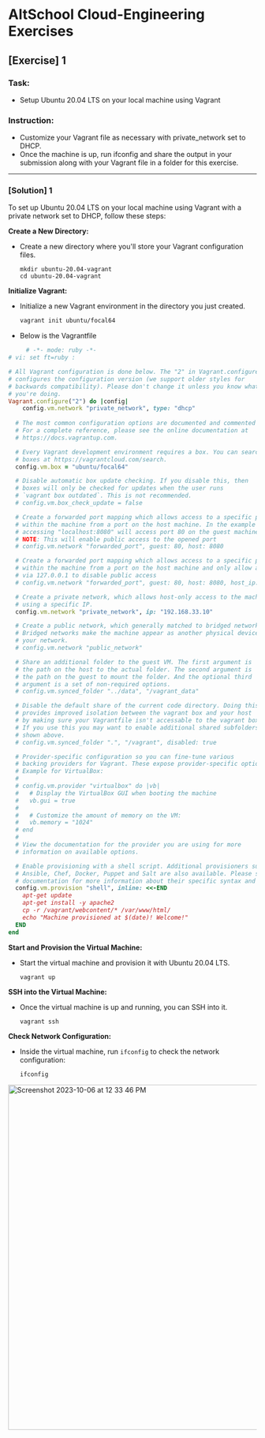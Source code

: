 # AltSchool Cloud-Engineering Exercises

## [Exercise] 1
### Task: 
* Setup Ubuntu 20.04 LTS on your local machine using Vagrant
### Instruction: 
- Customize your Vagrant file as necessary with private_network set to DHCP.
- Once the machine is up, run ifconfig and share the output in your submission along with your Vagrant file in a folder for this exercise.
---

 ### [Solution] 1

 To set up Ubuntu 20.04 LTS on your local machine using Vagrant with a private network set to DHCP, follow these steps:

 **Create a New Directory:**

 - Create a new directory where you'll store your Vagrant configuration files.

   ```
   mkdir ubuntu-20.04-vagrant
   cd ubuntu-20.04-vagrant
   ```

 **Initialize Vagrant:**

 - Initialize a new Vagrant environment in the directory you just created.

   ```bash
   vagrant init ubuntu/focal64
   ```
 - Below is the Vagrantfile
``` ruby
     # -*- mode: ruby -*-
# vi: set ft=ruby :

# All Vagrant configuration is done below. The "2" in Vagrant.configure
# configures the configuration version (we support older styles for
# backwards compatibility). Please don't change it unless you know what
# you're doing.
Vagrant.configure("2") do |config|
    config.vm.network "private_network", type: "dhcp"
  
  # The most common configuration options are documented and commented below.
  # For a complete reference, please see the online documentation at
  # https://docs.vagrantup.com.

  # Every Vagrant development environment requires a box. You can search for
  # boxes at https://vagrantcloud.com/search.
  config.vm.box = "ubuntu/focal64"

  # Disable automatic box update checking. If you disable this, then
  # boxes will only be checked for updates when the user runs
  # `vagrant box outdated`. This is not recommended.
  # config.vm.box_check_update = false

  # Create a forwarded port mapping which allows access to a specific port
  # within the machine from a port on the host machine. In the example below,
  # accessing "localhost:8080" will access port 80 on the guest machine.
  # NOTE: This will enable public access to the opened port
  # config.vm.network "forwarded_port", guest: 80, host: 8080

  # Create a forwarded port mapping which allows access to a specific port
  # within the machine from a port on the host machine and only allow access
  # via 127.0.0.1 to disable public access
  # config.vm.network "forwarded_port", guest: 80, host: 8080, host_ip: "127.0.0.1"

  # Create a private network, which allows host-only access to the machine
  # using a specific IP.
  config.vm.network "private_network", ip: "192.168.33.10"

  # Create a public network, which generally matched to bridged network.
  # Bridged networks make the machine appear as another physical device on
  # your network.
  # config.vm.network "public_network"

  # Share an additional folder to the guest VM. The first argument is
  # the path on the host to the actual folder. The second argument is
  # the path on the guest to mount the folder. And the optional third
  # argument is a set of non-required options.
  # config.vm.synced_folder "../data", "/vagrant_data"

  # Disable the default share of the current code directory. Doing this
  # provides improved isolation between the vagrant box and your host
  # by making sure your Vagrantfile isn't accessable to the vagrant box.
  # If you use this you may want to enable additional shared subfolders as
  # shown above.
  # config.vm.synced_folder ".", "/vagrant", disabled: true

  # Provider-specific configuration so you can fine-tune various
  # backing providers for Vagrant. These expose provider-specific options.
  # Example for VirtualBox:
  #
  # config.vm.provider "virtualbox" do |vb|
  #   # Display the VirtualBox GUI when booting the machine
  #   vb.gui = true
  #
  #   # Customize the amount of memory on the VM:
  #   vb.memory = "1024"
  # end
  #
  # View the documentation for the provider you are using for more
  # information on available options.

  # Enable provisioning with a shell script. Additional provisioners such as
  # Ansible, Chef, Docker, Puppet and Salt are also available. Please see the
  # documentation for more information about their specific syntax and use.
  config.vm.provision "shell", inline: <<-END
    apt-get update
    apt-get install -y apache2
    cp -r /vagrant/webcontent/* /var/www/html/
    echo "Machine provisioned at $(date)! Welcome!"
  END
end
```
   **Start and Provision the Virtual Machine:**

 - Start the virtual machine and provision it with Ubuntu 20.04 LTS.

   ```
   vagrant up
   ```

 **SSH into the Virtual Machine:**

 - Once the virtual machine is up and running, you can SSH into it.

   ```
   vagrant ssh
   ```
 **Check Network Configuration:**

 - Inside the virtual machine, run `ifconfig` to check the network configuration:

   ```
   ifconfig
   ```
<img width="700" alt="Screenshot 2023-10-06 at 12 33 46 PM" src="https://github.com/Igeorgemichael/Altschool-Cloud-Eng_Assignment/assets/125099848/ebb81853-e005-4ae8-90f7-b0db558d626c">
